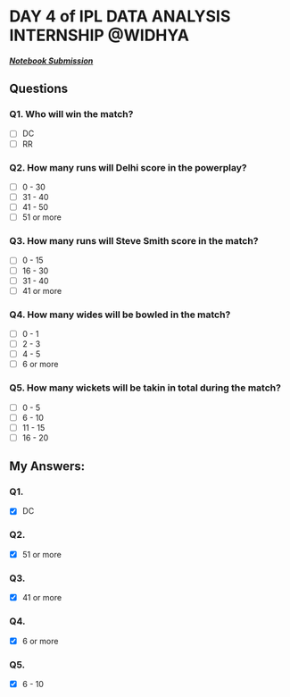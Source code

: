 # DAY 4 of IPL DATA ANALYSIS INTERNSHIP @WIDHYA
##### [Notebook Submission](https://github.com/shashwatk1/IPL_Data_Analysis/blob/main/Day_4_14_October/Day_4.ipynb)
## Questions
### Q1. Who will win the match?
- [ ] DC
- [ ] RR

### Q2. How many runs will Delhi score in the powerplay?
- [ ] 0 - 30 
- [ ] 31 - 40
- [ ] 41 - 50
- [ ] 51 or more

### Q3. How many runs will Steve Smith score in the match?
- [ ] 0 - 15
- [ ] 16 - 30
- [ ] 31 - 40
- [ ] 41 or more

### Q4. How many wides will be bowled in the match?
- [ ] 0 - 1
- [ ] 2 - 3
- [ ] 4 - 5
- [ ] 6 or more

### Q5. How many wickets will be takin in total during the match?
- [ ] 0 - 5
- [ ] 6 - 10
- [ ] 11 - 15
- [ ] 16 - 20

## My Answers:
### Q1.
- [x] DC
### Q2.
- [x] 51 or more
### Q3.
- [x] 41 or more
### Q4.
- [x] 6 or more
### Q5.
- [x] 6 - 10

